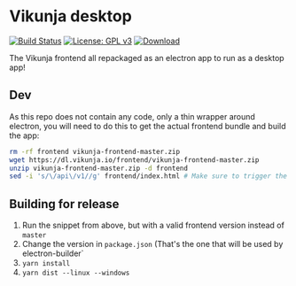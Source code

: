 # Vikunja desktop

[![Build Status](https://github.com/go-vikunja/vikunja/actions/workflows/ci.yml/badge.svg)](https://github.com/go-vikunja/vikunja/actions/workflows/ci.yml)
[![License: GPL v3](https://img.shields.io/badge/License-GPL%20v3-blue.svg)](LICENSE)
[![Download](https://img.shields.io/badge/download-v0.22.1-brightgreen.svg)](https://dl.vikunja.io)

The Vikunja frontend all repackaged as an electron app to run as a desktop app!

## Dev

As this repo does not contain any code, only a thin wrapper around electron, you will need to do this to get the 
actual frontend bundle and build the app:

```bash
rm -rf frontend vikunja-frontend-master.zip 
wget https://dl.vikunja.io/frontend/vikunja-frontend-master.zip
unzip vikunja-frontend-master.zip -d frontend
sed -i 's/\/api\/v1//g' frontend/index.html # Make sure to trigger the "enter the Vikunja url" prompt
```

## Building for release

1. Run the snippet from above, but with a valid frontend version instead of `master`
2. Change the version in `package.json` (That's the one that will be used by electron-builder`
3. `yarn install`
4. `yarn dist --linux --windows`

